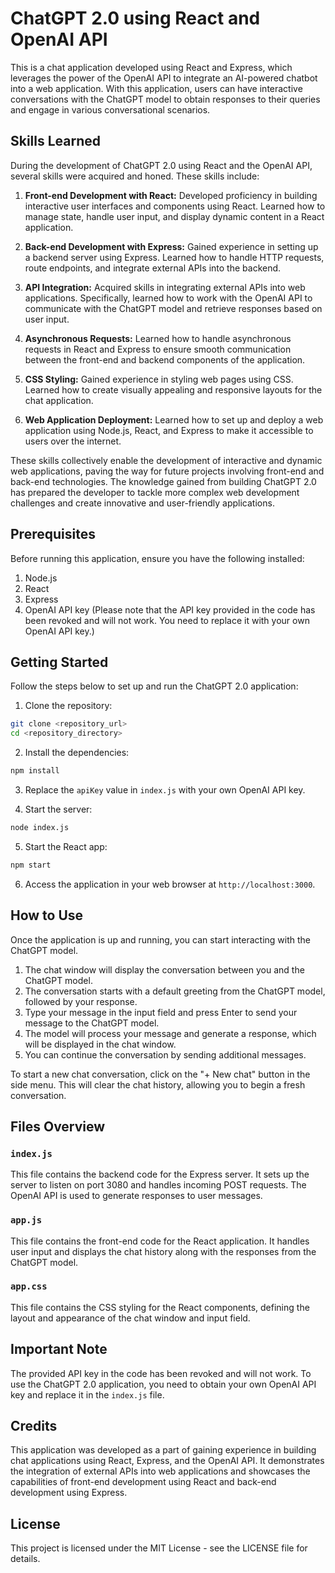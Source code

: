 # ChatGPT 2.0 using React and OpenAI API

This is a chat application developed using React and Express, which leverages the power of the OpenAI API to integrate an AI-powered chatbot into a web application. With this application, users can have interactive conversations with the ChatGPT model to obtain responses to their queries and engage in various conversational scenarios.

## Skills Learned

During the development of ChatGPT 2.0 using React and the OpenAI API, several skills were acquired and honed. These skills include:

1. **Front-end Development with React:** Developed proficiency in building interactive user interfaces and components using React. Learned how to manage state, handle user input, and display dynamic content in a React application.

2. **Back-end Development with Express:** Gained experience in setting up a backend server using Express. Learned how to handle HTTP requests, route endpoints, and integrate external APIs into the backend.

3. **API Integration:** Acquired skills in integrating external APIs into web applications. Specifically, learned how to work with the OpenAI API to communicate with the ChatGPT model and retrieve responses based on user input.

4. **Asynchronous Requests:** Learned how to handle asynchronous requests in React and Express to ensure smooth communication between the front-end and backend components of the application.

5. **CSS Styling:** Gained experience in styling web pages using CSS. Learned how to create visually appealing and responsive layouts for the chat application.

6. **Web Application Deployment:** Learned how to set up and deploy a web application using Node.js, React, and Express to make it accessible to users over the internet.

These skills collectively enable the development of interactive and dynamic web applications, paving the way for future projects involving front-end and back-end technologies. The knowledge gained from building ChatGPT 2.0 has prepared the developer to tackle more complex web development challenges and create innovative and user-friendly applications.

## Prerequisites

Before running this application, ensure you have the following installed:

1. Node.js
2. React
3. Express
4. OpenAI API key (Please note that the API key provided in the code has been revoked and will not work. You need to replace it with your own OpenAI API key.)

## Getting Started

Follow the steps below to set up and run the ChatGPT 2.0 application:

1. Clone the repository:

```bash
git clone <repository_url>
cd <repository_directory>
```

2. Install the dependencies:

```bash
npm install
```

3. Replace the `apiKey` value in `index.js` with your own OpenAI API key.

4. Start the server:

```bash
node index.js
```

5. Start the React app:

```bash
npm start
```

6. Access the application in your web browser at `http://localhost:3000`.

## How to Use

Once the application is up and running, you can start interacting with the ChatGPT model.

1. The chat window will display the conversation between you and the ChatGPT model.
2. The conversation starts with a default greeting from the ChatGPT model, followed by your response.
3. Type your message in the input field and press Enter to send your message to the ChatGPT model.
4. The model will process your message and generate a response, which will be displayed in the chat window.
5. You can continue the conversation by sending additional messages.

To start a new chat conversation, click on the "+ New chat" button in the side menu. This will clear the chat history, allowing you to begin a fresh conversation.

## Files Overview

### `index.js`

This file contains the backend code for the Express server. It sets up the server to listen on port 3080 and handles incoming POST requests. The OpenAI API is used to generate responses to user messages.

### `app.js`

This file contains the front-end code for the React application. It handles user input and displays the chat history along with the responses from the ChatGPT model.

### `app.css`

This file contains the CSS styling for the React components, defining the layout and appearance of the chat window and input field.

## Important Note

The provided API key in the code has been revoked and will not work. To use the ChatGPT 2.0 application, you need to obtain your own OpenAI API key and replace it in the `index.js` file.

## Credits

This application was developed as a part of gaining experience in building chat applications using React, Express, and the OpenAI API. It demonstrates the integration of external APIs into web applications and showcases the capabilities of front-end development using React and back-end development using Express.

## License

This project is licensed under the MIT License - see the LICENSE file for details.